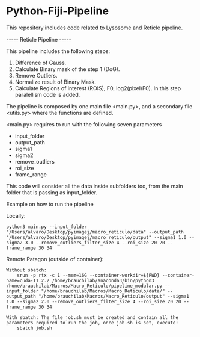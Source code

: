 # Python-Fiji-Pipeline
This repository includes code related to Lysosome and Reticle pipeline.


----- Reticle Pipeline -----

This pipeline includes the following steps:
1. Difference of Gauss.
2. Calculate Binary mask of the step 1 (DoG).
3. Remove Outliers.
4. Normalize result of Binary Mask.
5. Calculate Regions of interest (ROIS), F0, log2(pixel/F0). In this step paralellism code is added. 

The pipeline is composed by one main file <main.py>, and a secondary file <utils.py> where the functions are defined.

<main.py> requires to run with the following seven parameters
- input_folder <path>
- output_path <path>
- sigma1 <number>
- sigma2 <number>
- remove_outliers <number>
- roi_size <width height>
- frame_range <start end>

This code will consider all the data inside subfolders too, from the main folder that is passing as input_folder.

Example on how to run the pipeline

Locally:

    python3 main.py --input_folder "/Users/alvaro/Desktop/pyimagej/macro_reticulo/data" --output_path "/Users/alvaro/Desktop/pyimagej/macro_reticulo/output" --sigma1 1.0 --sigma2 3.0 --remove_outliers_filter_size 4 --roi_size 20 20 --frame_range 30 34

Remote Patagon (outside of container): 

    Without sbatch:
        srun -p rtx -c 1 --mem=16G --container-workdir=${PWD} --container-name=cuda-11.2.2 /home/brauchilab/anaconda3/bin/python3 /home/brauchilab/Macros/Macro_Reticulo/pipeline_modular.py --input_folder "/home/brauchilab/Macros/Macro_Reticulo/data/" --output_path "/home/brauchilab/Macros/Macro_Reticulo/output" --sigma1 1.0 --sigma2 2.0 --remove_outliers_filter_size 4 --roi_size 20 20 --frame_range 30 34

    With sbatch: The file job.sh must be created and contain all the parameters required to run the job, once job.sh is set, execute:
        sbatch job.sh  
        



